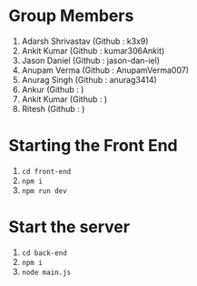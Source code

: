 # Group Members

1. Adarsh Shrivastav (Github : k3x9)
3. Ankit Kumar (Github : kumar306Ankit)
4. Jason Daniel (Github : jason-dan-iel)
5. Anupam Verma (Github : AnupamVerma007)
6. Anurag Singh (Github : anurag3414)
7. Ankur (Github : )
8. Ankit Kumar (Github : )
9. Ritesh (Github : )
   
# Starting the Front End
1. ```cd front-end```
2. ```npm i```
3. ```npm run dev```

# Start the server
1. ```cd back-end```
2. ```npm i```
3. ```node main.js```

